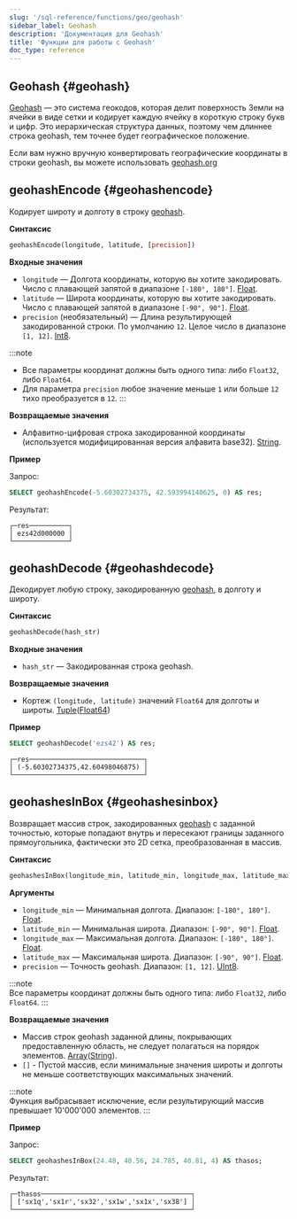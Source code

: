```yaml
---
slug: '/sql-reference/functions/geo/geohash'
sidebar_label: Geohash
description: 'Документация для Geohash'
title: 'Функции для работы с Geohash'
doc_type: reference
---
```

## Geohash {#geohash}

[Geohash](https://en.wikipedia.org/wiki/Geohash) — это система геокодов, которая делит поверхность Земли на ячейки в виде сетки и кодирует каждую ячейку в короткую строку букв и цифр. Это иерархическая структура данных, поэтому чем длиннее строка geohash, тем точнее будет географическое положение.

Если вам нужно вручную конвертировать географические координаты в строки geohash, вы можете использовать [geohash.org](http://geohash.co/)

## geohashEncode {#geohashencode}

Кодирует широту и долготу в строку [geohash](#geohash).

**Синтаксис**

```sql
geohashEncode(longitude, latitude, [precision])
```

**Входные значения**

- `longitude` — Долгота координаты, которую вы хотите закодировать. Число с плавающей запятой в диапазоне `[-180°, 180°]`. [Float](../../data-types/float.md). 
- `latitude` — Широта координаты, которую вы хотите закодировать. Число с плавающей запятой в диапазоне `[-90°, 90°]`. [Float](../../data-types/float.md).
- `precision` (необязательный) — Длина результирующей закодированной строки. По умолчанию `12`. Целое число в диапазоне `[1, 12]`. [Int8](../../data-types/int-uint.md).

:::note
- Все параметры координат должны быть одного типа: либо `Float32`, либо `Float64`.
- Для параметра `precision` любое значение меньше `1` или больше `12` тихо преобразуется в `12`.
:::

**Возвращаемые значения**

- Алфавитно-цифровая строка закодированной координаты (используется модифицированная версия алфавита base32). [String](../../data-types/string.md).

**Пример**

Запрос:

```sql
SELECT geohashEncode(-5.60302734375, 42.593994140625, 0) AS res;
```

Результат:

```text
┌─res──────────┐
│ ezs42d000000 │
└──────────────┘
```

## geohashDecode {#geohashdecode}

Декодирует любую строку, закодированную [geohash](#geohash), в долготу и широту.

**Синтаксис**

```sql
geohashDecode(hash_str)
```

**Входные значения**

- `hash_str` — Закодированная строка geohash.

**Возвращаемые значения**

- Кортеж `(longitude, latitude)` значений `Float64` для долготы и широты. [Tuple](../../data-types/tuple.md)([Float64](../../data-types/float.md))

**Пример**

```sql
SELECT geohashDecode('ezs42') AS res;
```

```text
┌─res─────────────────────────────┐
│ (-5.60302734375,42.60498046875) │
└─────────────────────────────────┘
```

## geohashesInBox {#geohashesinbox}

Возвращает массив строк, закодированных [geohash](#geohash) с заданной точностью, которые попадают внутрь и пересекают границы заданного прямоугольника, фактически это 2D сетка, преобразованная в массив.

**Синтаксис**

```sql
geohashesInBox(longitude_min, latitude_min, longitude_max, latitude_max, precision)
```

**Аргументы**

- `longitude_min` — Минимальная долгота. Диапазон: `[-180°, 180°]`. [Float](../../data-types/float.md).
- `latitude_min` — Минимальная широта. Диапазон: `[-90°, 90°]`. [Float](../../data-types/float.md).
- `longitude_max` — Максимальная долгота. Диапазон: `[-180°, 180°]`. [Float](../../data-types/float.md).
- `latitude_max` — Максимальная широта. Диапазон: `[-90°, 90°]`. [Float](../../data-types/float.md).
- `precision` — Точность geohash. Диапазон: `[1, 12]`. [UInt8](../../data-types/int-uint.md).

:::note    
Все параметры координат должны быть одного типа: либо `Float32`, либо `Float64`.
:::

**Возвращаемые значения**

- Массив строк geohash заданной длины, покрывающих предоставленную область, не следует полагаться на порядок элементов. [Array](../../data-types/array.md)([String](../../data-types/string.md)).
- `[]` - Пустой массив, если минимальные значения широты и долготы не меньше соответствующих максимальных значений.

:::note    
Функция выбрасывает исключение, если результирующий массив превышает 10'000'000 элементов.
:::

**Пример**

Запрос:

```sql
SELECT geohashesInBox(24.48, 40.56, 24.785, 40.81, 4) AS thasos;
```

Результат:

```text
┌─thasos──────────────────────────────────────┐
│ ['sx1q','sx1r','sx32','sx1w','sx1x','sx38'] │
└─────────────────────────────────────────────┘
```